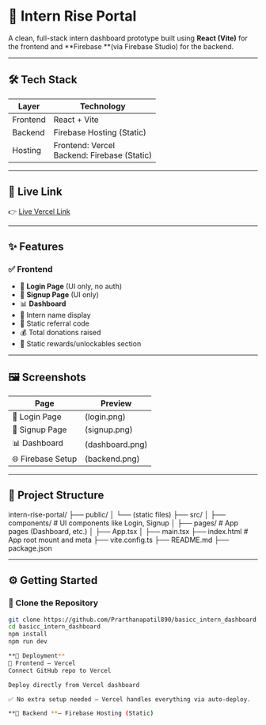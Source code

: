 # 🚀 Intern Rise Portal

A clean, full-stack intern dashboard prototype built using **React (Vite)** for the frontend and **Firebase **(via Firebase Studio) for the backend.  


---

## 🛠 Tech Stack

| Layer     | Technology               |
|-----------|--------------------------|
| Frontend  | React + Vite             |
| Backend   | Firebase Hosting (Static)|
| Hosting   | Frontend: Vercel<br>Backend: Firebase (Static) |

---

## 🔗 Live Link

👉 [Live Vercel Link](https://basicc-intern-dashboard.vercel.app/)

---

## ✨ Features

### ✅ Frontend
- 🔐 **Login Page** (UI only, no auth)
- 📝 **Signup Page** (UI only)
- 📊 **Dashboard**
- 👤 Intern name display
- 🧾 Static referral code 
- 💰 Total donations raised 
- 🎁 Static rewards/unlockables section

---

## 🖼️ Screenshots

| Page               | Preview                    |
|------------------  |----------------------------|
| 🔐 Login Page     | (login.png)               |
| 📝 Signup Page    | (signup.png)              |
| 📊 Dashboard      | (dashboard.png)           |
| 🌐 Firebase Setup | (backend.png)             |

---

## 📁 Project Structure

intern-rise-portal/
├── public/
│ └── (static files)
├── src/
│ ├── components/ # UI components like Login, Signup
│ ├── pages/ # App pages (Dashboard, etc.)
│ ├── App.tsx
│ ├── main.tsx
├── index.html # App root mount and meta
├── vite.config.ts
├── README.md
├── package.json



---

## ⚙️ Getting Started

### 🧾 Clone the Repository
```bash
git clone https://github.com/Prarthanapatil890/basicc_intern_dashboard.git
cd basicc_intern_dashboard
npm install
npm run dev

**🚀 Deployment**
🔹 Frontend – Vercel
Connect GitHub repo to Vercel

Deploy directly from Vercel dashboard

✅ No extra setup needed — Vercel handles everything via auto-deploy.

**🔹 Backend **– Firebase Hosting (Static)
